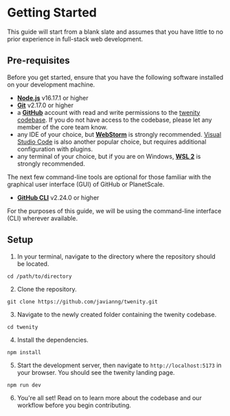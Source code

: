 # Getting Started

This guide will start from a blank slate and assumes that you have little to no prior experience in full-stack web development.

## Pre-requisites

Before you get started, ensure that you have the following software installed on your development machine.

- [**Node.js**](https://nodejs.dev/en/download/) v16.17.1 or higher
- [**Git**](https://git-scm.com/downloads) v2.17.0 or higher
- a [**GitHub**](https://github.com) account with read and write permissions to the [twenity codebase](https://github.com/javianng/twenity).
  If you do not have access to the codebase, please let any member of the core team know.
- any IDE of your choice, but [**WebStorm**](https://www.jetbrains.com/webstorm/) is strongly recommended.
  [Visual Studio Code](https://code.visualstudio.com/) is also another popular choice, but requires additional configuration with plugins.
- any terminal of your choice, but if you are on Windows, [**WSL 2**](https://learn.microsoft.com/en-us/windows/wsl/install) is strongly recommended.

The next few command-line tools are optional for those familiar with the graphical user interface (GUI) of GitHub or PlanetScale.

- [**GitHub CLI**](https://cli.github.com/) v2.24.0 or higher

For the purposes of this guide, we will be using the command-line interface (CLI) wherever available.

## Setup

1. In your terminal, navigate to the directory where the repository should be located.

```
cd /path/to/directory
```

2. Clone the repository.

```
git clone https://github.com/javianng/twenity.git
```

3. Navigate to the newly created folder containing the twenity codebase.

```
cd twenity
```

4. Install the dependencies.

```
npm install
```

5. Start the development server, then navigate to `http://localhost:5173` in your browser.
   You should see the twenity landing page.

```
npm run dev
```

6. You're all set! Read on to learn more about the codebase and our workflow before you begin contributing.

